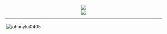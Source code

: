 <p align="center">
    <a href="https://skillicons.dev">
        <img src="https://skillicons.dev/icons?i=js,ts,html,css,c,cpp" />
    </a>
    <br />
    <a href="https://skillicons.dev">
        <img src="https://skillicons.dev/icons?i=github,replit,vscode,discord" />
    </a>
</p>

---

<p>&nbsp;<img align="center" src="https://github-readme-stats.vercel.app/api?username=johnnylui0405&show_icons=true&locale=en&theme=radical&count_private=true" alt="johnnylui0405" /></p>
